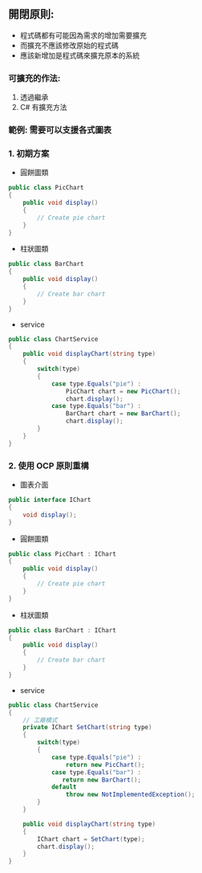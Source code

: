 ## 開閉原則:

- 程式碼都有可能因為需求的增加需要擴充
- 而擴充不應該修改原始的程式碼
- 應該新增加是程式碼來擴充原本的系統

### 可擴充的作法:

1. 透過繼承
2. C# 有擴充方法

### 範例: 需要可以支援各式圖表

### 1. 初期方案

- 圓餅圖類

```csharp
public class PicChart
{
    public void display()
    {
        // Create pie chart
    }
}
```

- 柱狀圖類

```csharp
public class BarChart
{
    public void display()
    {
        // Create bar chart
    }
}
```

- service

```csharp
public class ChartService
{
    public void displayChart(string type)
    {
        switch(type)
        {
            case type.Equals("pie") :
                PicChart chart = new PicChart();
                chart.display();
            case type.Equals("bar") :
                BarChart chart = new BarChart();
                chart.display();
        }
    }
}
```

### 2. 使用 OCP 原則重構

- 圖表介面

```csharp
public interface IChart
{
    void display();
}
```

- 圓餅圖類

```csharp
public class PicChart : IChart
{
    public void display()
    {
        // Create pie chart
    }
}
```

- 柱狀圖類

```csharp
public class BarChart : IChart
{
    public void display()
    {
        // Create bar chart
    }
}
```

- service

```csharp
public class ChartService
{
    // 工廠模式
    private IChart SetChart(string type)
    {
        switch(type)
        {
            case type.Equals("pie") :
                return new PicChart();
            case type.Equals("bar") :
               return new BarChart();
            default
                throw new NotImplementedException();
        }
    }

    public void displayChart(string type)
    {
        IChart chart = SetChart(type);
        chart.display();
    }
}
```
